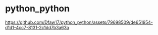# python_python


https://github.com/Dfaw17/python_python/assets/79698509/de651954-d1d1-4cc7-8131-2c1dd7b3a63a

